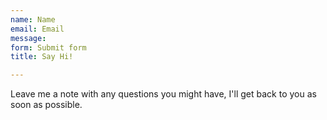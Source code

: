 ```yaml
---
name: Name
email: Email
message: 
form: Submit form
title: Say Hi!

---
```

Leave me a note with any questions you might have, I'll get back to you as soon as possible.